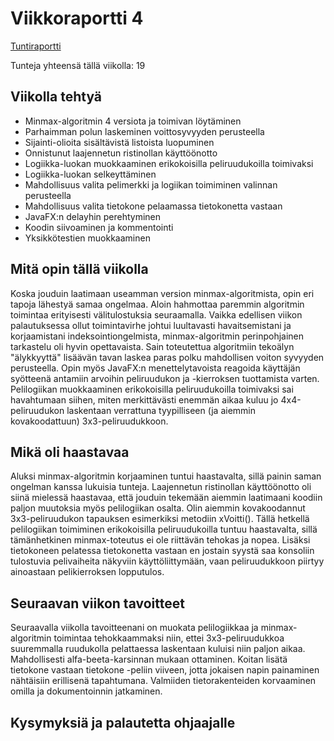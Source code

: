 # Viikkoraportti 4

[Tuntiraportti](https://github.com/heidihas/tira-harjoitustyo/blob/master/Dokumentaatio/Tuntiraportti.md)

Tunteja yhteensä tällä viikolla: 19

## Viikolla tehtyä
- Minmax-algoritmin 4 versiota ja toimivan löytäminen
- Parhaimman polun laskeminen voittosyvyyden perusteella
- Sijainti-olioita sisältävistä listoista luopuminen
- Onnistunut laajennetun ristinollan käyttöönotto
- Logiikka-luokan muokkaaminen erikokoisilla peliruudukoilla toimivaksi
- Logiikka-luokan selkeyttäminen
- Mahdollisuus valita pelimerkki ja logiikan toimiminen valinnan perusteella
- Mahdollisuus valita tietokone pelaamassa tietokonetta vastaan
- JavaFX:n delayhin perehtyminen
- Koodin siivoaminen ja kommentointi
- Yksikkötestien muokkaaminen

## Mitä opin tällä viikolla
Koska jouduin laatimaan useamman version minmax-algoritmista, opin eri tapoja lähestyä samaa ongelmaa. Aloin hahmottaa paremmin algoritmin toimintaa erityisesti välitulostuksia seuraamalla. Vaikka edellisen viikon palautuksessa ollut toimintavirhe johtui luultavasti havaitsemistani ja korjaamistani indeksointiongelmista, minmax-algoritmin perinpohjainen tarkastelu oli hyvin opettavaista. Sain toteutettua algoritmiin tekoälyn "älykkyyttä" lisäävän tavan laskea paras polku mahdollisen voiton syvyyden perusteella. Opin myös JavaFX:n menettelytavoista reagoida käyttäjän syötteenä antamiin arvoihin peliruudukon ja -kierroksen tuottamista varten. Pelilogiikan muokkaaminen erikokoisilla peliruudukoilla toimivaksi sai havahtumaan siihen, miten merkittävästi enemmän aikaa kuluu jo 4x4-peliruudukon laskentaan verrattuna tyypilliseen (ja aiemmin kovakoodattuun) 3x3-peliruudukkoon.

## Mikä oli haastavaa
Aluksi minmax-algoritmin korjaaminen tuntui haastavalta, sillä painin saman ongelman kanssa lukuisia tunteja. Laajennetun ristinollan käyttöönotto oli siinä mielessä haastavaa, että jouduin tekemään aiemmin laatimaani koodiin paljon muutoksia myös pelilogiikan osalta. Olin aiemmin kovakoodannut 3x3-peliruudukon tapauksen esimerkiksi metodiin xVoitti(). Tällä hetkellä pelilogiikan toimiminen erikokoisilla peliruudukoilla tuntuu haastavalta, sillä tämänhetkinen minmax-toteutus ei ole riittävän tehokas ja nopea. Lisäksi tietokoneen pelatessa tietokonetta vastaan en jostain syystä saa konsoliin tulostuvia pelivaiheita näkyviin käyttöliittymään, vaan peliruudukkoon piirtyy ainoastaan pelikierroksen lopputulos.

## Seuraavan viikon tavoitteet
Seuraavalla viikolla tavoitteenani on muokata pelilogiikkaa ja minmax-algoritmin toimintaa tehokkaammaksi niin, ettei 3x3-peliruudukkoa suuremmalla ruudukolla pelattaessa laskentaan kuluisi niin paljon aikaa. Mahdollisesti alfa-beeta-karsinnan mukaan ottaminen. Koitan lisätä tietokone vastaan tietokone -peliin viiveen, jotta jokaisen napin painaminen nähtäisiin erillisenä tapahtumana. Valmiiden tietorakenteiden korvaaminen omilla ja dokumentoinnin jatkaminen.

## Kysymyksiä ja palautetta ohjaajalle
